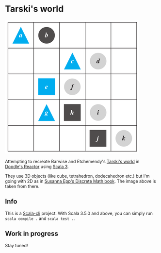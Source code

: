 # Tarski's world

![world](.images/world.png)

Attempting to recreate Barwise and Etchemendy's
[Tarski's world](https://www.gradegrinder.net/Products/tw-index.html) in
[Doodle's Reactor](https://github.com/creativescala/doodle) using
[Scala 3](https://www.scala-lang.org).

They use 3D objects (like cube, tetrahedron, dodecahedron etc.) but I'm going with 2D as in
[Susanna Epp's Discrete Math book](https://github.com/spamegg1/Epp-Discrete-Math-5th-solutions/).
The image above is taken from there.

## Info

This is a [Scala-cli](https://scala-cli.virtuslab.org/) project.
With Scala 3.5.0 and above, you can simply run `scala compile .` and `scala test .`.

## Work in progress

Stay tuned!
